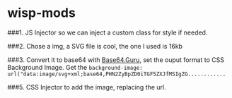 # wisp-mods

###1. 
JS Injector so we can inject a custom class for style if needed.

###2. 
Chose a img, a SVG file is cool, the one I used is 16kb

###3. 
Convert it to base64 with [Base64.Guru](https://base64.guru/converter/encode/image/svg), set the ouput format to CSS Background Image.
Get the `background-image: url("data:image/svg+xml;base64,PHN2ZyBpZD0iTGF5ZXJfMSIgZG............` 

###5. 
CSS Injector to add the image, replacing the url.

